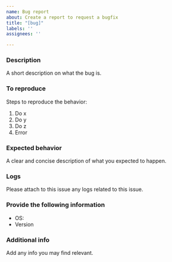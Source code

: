 ```yaml
---
name: Bug report
about: Create a report to request a bugfix
title: "[bug]"
labels: ''
assignees: ''

---
```


### Description
A short description on what the bug is.

### To reproduce
Steps to reproduce the behavior:
1. Do x
2. Do y
3. Do z
4. Error

### Expected behavior
A clear and concise description of what you expected to happen.

### Logs
Please attach to this issue any logs related to this issue.

### Provide the following information
 - OS:
 - Version

### Additional info 
Add any info you may find relevant.
